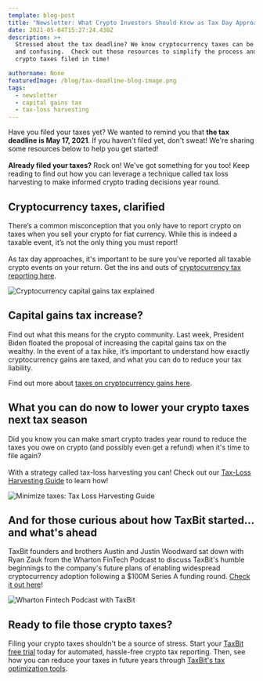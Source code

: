 ```yaml
---
template: blog-post
title: "Newsletter: What Crypto Investors Should Know as Tax Day Approaches"
date: 2021-05-04T15:27:24.430Z
description: >+
  Stressed about the tax deadline? We know cryptocurrency taxes can be complex
  and confusing.  Check out these resources to simplify the process and get your
  crypto taxes filed in time!

authorname: None
featuredImage: /blog/tax-deadline-blog-image.png
tags:
  - newsletter
  - capital gains tax
  - tax-loss harvesting
---
```

Have you filed your taxes yet? We wanted to remind you that **the tax deadline is May 17, 2021**. If you haven't filed yet, don't sweat! We're sharing some resources below to help you get started!\
\
**Already filed your taxes?** Rock on! We've got something for you too! Keep reading to find out how you can leverage a technique called tax loss harvesting to make informed crypto trading decisions year round.

## **Cryptocurrency taxes, clarified**

There’s a common misconception that you only have to report crypto on taxes when you sell your crypto for fiat currency. While this is indeed a taxable event, it’s not the only thing you must report!\
\
As tax day approaches, it's important to be sure you've reported all taxable crypto events on your return.  Get the ins and outs of [cryptocurrency tax reporting here](https://taxbit.com/blog/cryptocurrency-tax-reporting-clarified/).

![Cryptocurrency capital gains tax explained](/blog/blpg_-capital-gains-tax_thumbnail.png "Cryptocurrency capital gains tax explained")

## **Capital gains tax increase?**

Find out what this means for the crypto community. Last week, President Biden floated the proposal of increasing the capital gains tax on the wealthy. In the event of a tax hike, it’s important to understand how exactly cryptocurrency gains are taxed, and what you can do to reduce your tax liability.

Find out more about [taxes on cryptocurrency gains here](https://taxbit.com/blog/what-are-the-taxes-on-cryptocurrency-gains-and-how-can-you-offset-these/).

## **What you can do now to lower your crypto taxes next tax season**

Did you know you can make smart crypto trades year round to reduce the taxes you owe on crypto (and possibly even get a refund) when it's time to file again?\
\
With a strategy called tax-loss harvesting you can! Check out our [Tax-Loss Harvesting Guide](https://taxbit.com/blog/cryptocurrency-trading-tax-loss-harvesting-guide/) to learn how!

![Minimize taxes: Tax Loss Harvesting Guide](/blog/blog-tax-loss-harvesting-guide.png "Minimize taxes: Tax Loss Harvesting Guide")

## **And for those curious about how TaxBit started... and what's ahead**

TaxBit founders and brothers Austin and Justin Woodward sat down with Ryan Zauk from the Wharton FinTech Podcast to discuss TaxBit's humble beginnings to the company's future plans of enabling widespread cryptocurrency adoption following a $100M Series A funding round. [Check it out here](https://medium.com/wharton-fintech/taxbit-brothers-austin-justin-woodward-solving-cryptos-tax-problem-a-100m-series-a-24c65fe9eca9)!

![Wharton Fintech Podcast with TaxBit](/blog/screen-shot-2021-05-03-at-8.52.08-am.png "Wharton Fintech Podcast with TaxBit")

## **Ready to file those crypto taxes?**

Filing your crypto taxes shouldn't be a source of stress.  Start your [TaxBit free trial](https://taxbit.com/consumer) today for automated, hassle-free crypto tax reporting.  Then, see how you can reduce your taxes in future years through [TaxBit's tax optimization tools](https://help.taxbit.com/hc/en-us/articles/360052766474-What-is-the-Tax-Optimizer-).